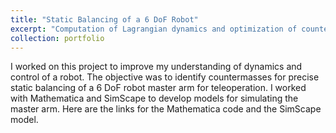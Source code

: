 ```yaml
---
title: "Static Balancing of a 6 DoF Robot"
excerpt: "Computation of Lagrangian dynamics and optimization of countermassses for a 6 DoF Palletizing Robot<br/><img src='/images/500x300.png'>"
collection: portfolio
---
```


I worked on this project to improve my understanding of dynamics and control of a robot. The objective was to identify countermasses for precise static balancing of a 6 DoF robot master arm for teleoperation. I worked with Mathematica and SimScape to develop models for simulating the master arm. Here are the links for the Mathematica code and the SimScape model.   
